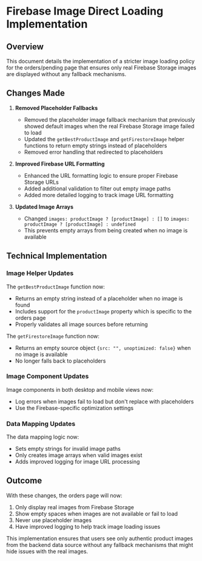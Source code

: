 # Firebase Image Direct Loading Implementation

## Overview

This document details the implementation of a stricter image loading policy for the orders/pending page that ensures only real Firebase Storage images are displayed without any fallback mechanisms.

## Changes Made

1. **Removed Placeholder Fallbacks**
   - Removed the placeholder image fallback mechanism that previously showed default images when the real Firebase Storage image failed to load
   - Updated the `getBestProductImage` and `getFirestoreImage` helper functions to return empty strings instead of placeholders
   - Removed error handling that redirected to placeholders

2. **Improved Firebase URL Formatting**
   - Enhanced the URL formatting logic to ensure proper Firebase Storage URLs
   - Added additional validation to filter out empty image paths
   - Added more detailed logging to track image URL formatting

3. **Updated Image Arrays**
   - Changed `images: productImage ? [productImage] : []` to `images: productImage ? [productImage] : undefined`
   - This prevents empty arrays from being created when no image is available

## Technical Implementation

### Image Helper Updates

The `getBestProductImage` function now:
- Returns an empty string instead of a placeholder when no image is found
- Includes support for the `productImage` property which is specific to the orders page
- Properly validates all image sources before returning

The `getFirestoreImage` function now:
- Returns an empty source object `{src: "", unoptimized: false}` when no image is available
- No longer falls back to placeholders

### Image Component Updates

Image components in both desktop and mobile views now:
- Log errors when images fail to load but don't replace with placeholders
- Use the Firebase-specific optimization settings

### Data Mapping Updates

The data mapping logic now:
- Sets empty strings for invalid image paths
- Only creates image arrays when valid images exist
- Adds improved logging for image URL processing

## Outcome

With these changes, the orders page will now:
1. Only display real images from Firebase Storage
2. Show empty spaces when images are not available or fail to load
3. Never use placeholder images
4. Have improved logging to help track image loading issues

This implementation ensures that users see only authentic product images from the backend data source without any fallback mechanisms that might hide issues with the real images.
